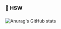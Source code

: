 ### 🌱 HSW
###
![Anurag's GitHub stats](https://github-readme-stats.vercel.app/api?username=npnghsw1216&show_icons=true&theme=dark)

<!--
**npnghsw1216/npnghsw1216** is a ✨ _special_ ✨ repository because its `README.md` (this file) appears on your GitHub profile.

Here are some ideas to get you started:

- 🔭 I’m currently working on ...
- 🌱 I’m currently learning ...
- 👯 I’m looking to collaborate on ...
- 🤔 I’m looking for help with ...
- 💬 Ask me about ...
- 📫 How to reach me: ...
- 😄 Pronouns: ...
- ⚡ Fun fact: ...
-->
